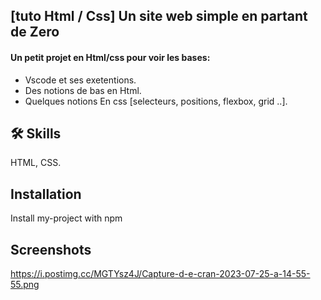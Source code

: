 
## [tuto Html / Css] Un site web simple en partant de Zero

 #### Un petit projet en Html/css pour voir les bases: 
 - Vscode et ses exetentions.
 - Des notions de bas en Html.
 - Quelques notions En css [selecteurs, positions, flexbox, grid ..].
 


## 🛠 Skills
 HTML, CSS.


## Installation

Install my-project with npm

    
## Screenshots

https://i.postimg.cc/MGTYsz4J/Capture-d-e-cran-2023-07-25-a-14-55-55.png

